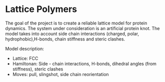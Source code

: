 # Lattice Polymers

The goal of the project is to create a reliable lattice model for protein dynamics.
The system under consideration is an artificial protein knot.
The model takes into account side chain interactions (charged, polar, hydrophobic),H-bonds, chain stiffness and steric clashes.

Model description:
- Lattice: FCC
- Hamiltonan: Side - chain interactions, H-bonds, dihedral angles (from stiffness), steric clashes
- Moves: pull, slingshot, side chain reorientation
 
